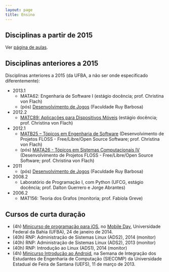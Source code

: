 ```yaml
---
layout: page
title: Ensino
---
```


## Disciplinas a partir de 2015

Ver [página de aulas](/aulas).

## Disciplinas anteriores a 2015

<!-- 
- 2017.1
  - [MATA37: Introdução à Lógica de Programação](mata37)
  - [MATA56: Paradigmas de Linguagens de Programação](mata56)
  - [(pós) MATE94: Engenharia de Software Experimental](#https://github.com/rodrigorgs/analise-quantitativa20162)
- 2016.2
  - [MATA56: Paradigmas de Linguagens de Programação](https://github.com/rodrigorgs/mata56-20162)
  - [MATA62: Engenharia de Software I](https://github.com/rodrigorgs/mata62-20162)
  - [(pós) MATE94: Engenharia de Software Experimental](https://github.com/rodrigorgs/analise-quantitativa20162)
- 2016.1
  - [MATA56: Paradigmas de Linguagens de Programação](https://rodrigorgs.github.io/mata56-20161/) (duas turmas)
  - [MATA62: Engenharia de Software I](https://rodrigorgs.github.io/mata62-20161/)
  - (pós) [MATE94: Engenharia de Software Experimental](https://github.com/rodrigorgs/analise-quantitativa20161)
- 2015.2
  - [MATA56: Paradigmas de Linguagens de Programação](https://disciplinas.dcc.ufba.br/MATA56/Aulas20152) ([material complementar](http://rodrigorgs.github.io/mata56-20152/))
  - [MATA60: Banco de Dados](https://disciplinas.dcc.ufba.br/MATA60/Aulas20152)
  - (pós) [MATE94: Engenharia de Software Experimental](https://docs.google.com/presentation/d/1V4v10it-USgtw4_uaXozm6Tt-QFQEK3Ma8ZhF9QRTPI/edit?usp=drive_web)
- 2015.1
  - [MATA37: Introdução à Lógica de Programação](http://www.novomoodle.ufba.br/course/view.php?id=870)
  - [MATA40: Estruturas de Dados e Algoritmos]
  - [MAT220: Empreendedores em Informática](http://www.novomoodle.ufba.br/course/view.php?id=869) (duas turmas)
 -->


Disciplinas anteriores a 2015 (da UFBA, a não ser onde especificado diferentemente):

- 2013.1
  - MATA62: Engenharia de Software I (estágio docência; prof. Christina von Flach)
  - (pós) [Desenvolvimento de Jogos](https://sites.google.com/site/jogosruy/) (Faculdade Ruy Barbosa)
- 2012.2
  - [MATC89: Aplicações para Dispositivos Móveis](https://disciplinas.dcc.ufba.br/MATC89/20122) (estágio docência; prof. Christina von Flach)
- 2012.1
  - [MATB25 – Tópicos em Engenharia de Software](https://disciplinas.dcc.ufba.br/MATB25/SemestreCorrente) (Desenvolvimento de Projetos FLOSS - Free/Libre/Open Source Software; prof. Christina von Flach)
  - (pós) [MATA26 - Tópicos em Sistemas Computacionais IV](https://disciplinas.dcc.ufba.br/MATA26) (Desenvolvimento de Projetos FLOSS - Free/Libre/Open Source Software; prof. Christina von Flach)
- 2011
  - (pós) [Desenvolvimento de Jogos](https://sites.google.com/site/jogosruy/2011) (Faculdade Ruy Barbosa)
- 2008.2
  - Laboratório de Programação I, com Python (UFCG, estágio docência; prof. Dalton Guerrero e Jorge Abrantes)
- 2006.2
  - MAT156: Teoria dos Grafos (monitoria; prof. Fabíola Greve)

## Cursos de curta duração

- (4h) [Minicurso de programação para iOS](https://speakerdeck.com/rodrigorgs/minicurso-de-ios-at-mobile-day), no [Mobile Day](http://www.mobileday2014.ufba.br/), Universidade Federal da Bahia (UFBA), 24 de janeiro de 2014. 
- (40h) RNP: Administração de Sistemas Linux (ADS2), 2014 (monitor)
- (40h) RNP: Administração de Sistemas Linux (ADS2), 2013 (monitor)
- (40h) RNP: Introdução ao Linux (ADS1), 2014 (monitor)
- (4h) [Minicurso Introdução ao Android](http://www.slideshare.net/xrodrigorgs/minicurso-androiduefs), na Semana de Integração dos Estudantes de Engenharia de Computação (SIECOMP) da Universidade Estadual de Feira de Santana (UEFS), 11 de março de 2013.
